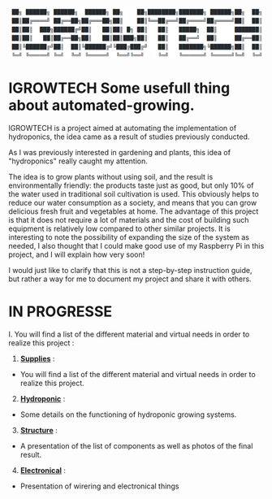 
![alt text](https://github.com/Tungdil-main-dor/IGROWTECH/blob/master/images/Capture%20du%202020-04-09%2011-10-22.png "Logo Title Text 1")


# IGROWTECH   Some usefull thing about automated-growing.


IGROWTECH is a project aimed at automating the implementation of hydroponics, the idea came as a result of studies previously conducted.

As I was previously interested in gardening and plants, this idea of "hydroponics" really caught my attention. 

The idea is to grow plants without using soil, and the result is environmentally friendly: the products taste just as good, but only 10% of the water used in traditional soil cultivation is used. This obviously helps to reduce our water consumption as a society, and means that you can grow delicious fresh fruit and vegetables at home.
The advantage of this project is that it does not require a lot of materials and the cost of building such equipment is relatively low compared to other similar projects. It is interesting to note the possibility of expanding the size of the system as needed, I also thought that I could make good use of my Raspberry Pi in this project, and I will explain how very soon!

I would just like to clarify that this is not a step-by-step instruction guide, but rather a way for me to document my project and share it with others.


# IN PROGRESSE

I.  You will find a list of the different material and virtual needs in order to realize this project :

  1. [**Supplies**](/Supplies.md "Supplies listes needed to build the project") :
  
   -  You will find a list of the different material and virtual needs in order to realize this project.
   
  2. [**Hydroponic**](/Hydroponic.md "Explanation of how hydroponic systems work") :
  
  - Some details on the functioning of hydroponic growing systems.
  
  3. [**Structure**](/Structure.md "Presentation of the structure and its components") :
  
  - A presentation of the list of components as well as photos of the final result.
  
  4. [**Electronical**](/Electronical.md "Presentation of wirering and electronical things") :
  
  - Presentation of wirering and electronical things
    

